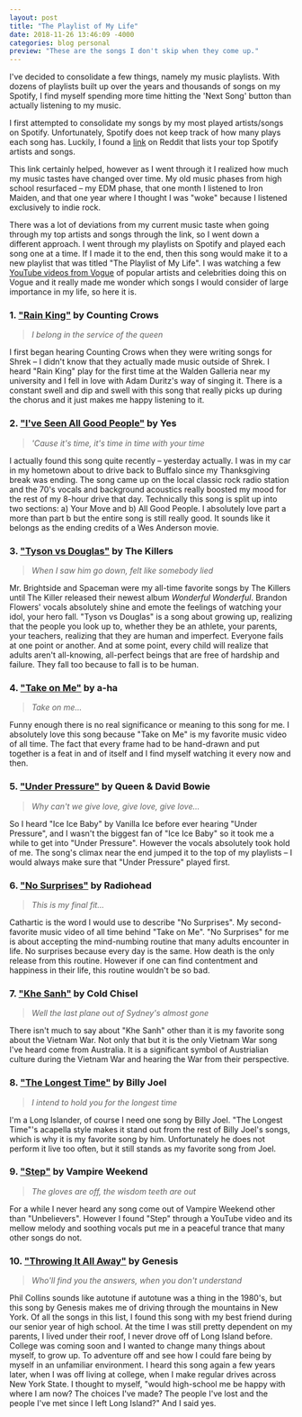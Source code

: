 ```yaml
---
layout: post
title: "The Playlist of My Life"
date: 2018-11-26 13:46:09 -4000
categories: blog personal
preview: "These are the songs I don't skip when they come up."
---
```


I've decided to consolidate a few things, namely my music playlists. With dozens of playlists built up over the years and thousands of songs on my Spotify, I find myself spending more time hitting the 'Next Song' button than actually listening to my music.

I first attempted to consolidate my songs by my most played artists/songs on Spotify. Unfortunately, Spotify does not keep track of how many plays each song has. Luckily, I found a [link](http://107.170.81.187:8080/public/top) on Reddit that lists your top Spotify artists and songs.

This link certainly helped, however as I went through it I realized how much my music tastes have changed over time. My old music phases from high school resurfaced – my EDM phase, that one month I listened to Iron Maiden, and that one year where I thought I was "woke" because I listened exclusively to indie rock.

There was a lot of deviations from my current music taste when going through my top artists and songs through the link, so I went down a different approach. I went through my playlists on Spotify and played each song one at a time. If I made it to the end, then this song would make it to a new playlist that was titled "The Playlist of My Life". I was watching a few [YouTube videos from Vogue](https://www.youtube.com/watch?v=w1-03zTcACg&list=PLXQ-B69QR-5MXzj2l11OvFRw-Z26_o2QO) of popular artists and celebrities doing this on Vogue and it really made me wonder which songs I would consider of large importance in my life, so here it is.

### 1. ["Rain King"](https://www.youtube.com/watch?v=izeDRfkyMAQ) by Counting Crows
> _I belong in the service of the queen_

I first began hearing Counting Crows when they were writing songs for Shrek – I didn't know that they actually made music outside of Shrek. I heard "Rain King" play for the first time at the Walden Galleria near my university and I fell in love with Adam Duritz's way of singing it. There is a constant swell and dip and swell with this song that really picks up during the chorus and it just makes me happy listening to it.

### 2. ["I've Seen All Good People"](https://www.youtube.com/watch?v=uJM7TdshUbw) by Yes
> _'Cause it's time, it's time in time with your time_

I actually found this song quite recently – yesterday actually. I was in my car in my hometown about to drive back to Buffalo since my Thanksgiving break was ending. The song came up on the local classic rock radio station and the 70's vocals and background acoustics really boosted my mood for the rest of my 8-hour drive that day. Technically this song is split up into two sections: a) Your Move and b) All Good People. I absolutely love part a more than part b but the entire song is still really good. It sounds like it belongs as the ending credits of a Wes Anderson movie.

### 3. ["Tyson vs Douglas"](https://www.youtube.com/watch?v=Zgwf0mswh_4) by The Killers
> _When I saw him go down, felt like somebody lied_

Mr. Brightside and Spaceman were my all-time favorite songs by The Killers until The Killer released their newest album _Wonderful Wonderful_. Brandon Flowers' vocals absolutely shine and emote the feelings of watching your idol, your hero fall. "Tyson vs Douglas" is a song about growing up, realizing that the people you look up to, whether they be an athlete, your parents, your teachers, realizing that they are human and imperfect. Everyone fails at one point or another. And at some point, every child will realize that adults aren't all-knowing, all-perfect beings that are free of hardship and failure. They fall too because to fall is to be human.

### 4. ["Take on Me"](https://www.youtube.com/watch?v=djV11Xbc914) by a-ha
> _Take on me..._

Funny enough there is no real significance or meaning to this song for me. I absolutely love this song because "Take on Me" is my favorite music video of all time. The fact that every frame had to be hand-drawn and put together is a feat in and of itself and I find myself watching it every now and then.

### 5. ["Under Pressure"](https://www.youtube.com/watch?v=a01QQZyl-_I) by Queen & David Bowie
> _Why can't we give love, give love, give love..._

So I heard "Ice Ice Baby" by Vanilla Ice before ever hearing "Under Pressure", and I wasn't the biggest fan of "Ice Ice Baby" so it took me a while to get into "Under Pressure". However the vocals absolutely took hold of me. The song's climax near the end jumped it to the top of my playlists – I would always make sure that "Under Pressure" played first.

### 6. ["No Surprises"](https://www.youtube.com/watch?v=u5CVsCnxyXg) by Radiohead
> _This is my final fit..._

Cathartic is the word I would use to describe "No Surprises". My second-favorite music video of all time behind "Take on Me". "No Surprises" for me is about accepting the mind-numbing routine that many adults encounter in life. No surprises because every day is the same. How death is the only release from this routine. However if one can find contentment and happiness in their life, this routine wouldn't be so bad.

### 7. ["Khe Sanh"](https://www.youtube.com/watch?v=dTjvG4WJD_A) by Cold Chisel
> _Well the last plane out of Sydney's almost gone_

There isn't much to say about "Khe Sanh" other than it is my favorite song about the Vietnam War. Not only that but it is the only Vietnam War song I've heard come from Australia. It is a significant symbol of Austrialian culture during the Vietnam War and hearing the War from their perspective.

### 8. ["The Longest Time"](https://www.youtube.com/watch?v=JUl4kxTfzKE) by Billy Joel
> _I intend to hold you for the longest time_

I'm a Long Islander, of course I need one song by Billy Joel. "The Longest Time"'s acapella style makes it stand out from the rest of Billy Joel's songs, which is why it is my favorite song by him. Unfortunately he does not perform it live too often, but it still stands as my favorite song from Joel.

### 9. ["Step"](https://www.youtube.com/watch?v=_mDxcDjg9P4) by Vampire Weekend
> _The gloves are off, the wisdom teeth are out_

For a while I never heard any song come out of Vampire Weekend other than "Unbelievers". However I found "Step" through a YouTube video and its mellow melody and soothing vocals put me in a peaceful trance that many other songs do not.

### 10. ["Throwing It All Away"](https://www.youtube.com/watch?v=Mz8LK3Dum84) by Genesis
> _Who'll find you the answers, when you don't understand_

Phil Collins sounds like autotune if autotune was a thing in the 1980's, but this song by Genesis makes me of driving through the mountains in New York. Of all the songs in this list, I found this song with my best friend during our senior year of high school. At the time I was still pretty dependent on my parents, I lived under their roof, I never drove off of Long Island before. College was coming soon and I wanted to change many things about myself, to grow up. To adventure off and see how I could fare being by myself in an unfamiliar environment. I heard this song again a few years later, when I was off living at college, when I make regular drives across New York State. I thought to myself, "would high-school me be happy with where I am now? The choices I've made? The people I've lost and the people I've met since I left Long Island?" And I said yes.